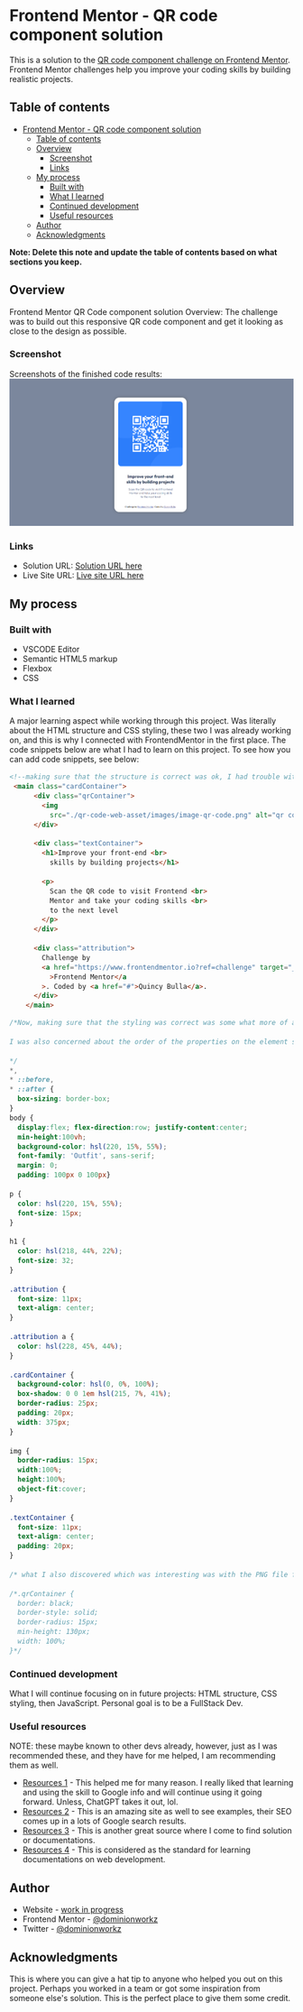 # Frontend Mentor - QR code component solution

This is a solution to the [QR code component challenge on Frontend Mentor](https://www.frontendmentor.io/challenges/qr-code-component-iux_sIO_H). Frontend Mentor challenges help you improve your coding skills by building realistic projects. 

## Table of contents

- [Frontend Mentor - QR code component solution](#frontend-mentor---qr-code-component-solution)
  - [Table of contents](#table-of-contents)
  - [Overview](#overview)
    - [Screenshot](#screenshot)
    - [Links](#links)
  - [My process](#my-process)
    - [Built with](#built-with)
    - [What I learned](#what-i-learned)
    - [Continued development](#continued-development)
    - [Useful resources](#useful-resources)
  - [Author](#author)
  - [Acknowledgments](#acknowledgments)

**Note: Delete this note and update the table of contents based on what sections you keep.**

## Overview
Frontend Mentor QR Code component solution
Overview: The challenge was to build out this responsive QR code component and get it looking as close to the design as possible.
### Screenshot
Screenshots of the finished code results:
![QR Code results](image.png)

### Links

- Solution URL: [Solution URL here](https://github.com/dominionworkz/061123-FrontEndMentor)
- Live Site URL: [Live site URL here](https://061123-front-end-mentor.vercel.app/)

## My process

### Built with
- VSCODE Editor
- Semantic HTML5 markup
- Flexbox
- CSS

### What I learned

A major learning aspect while working through this project. Was literally about the HTML structure and CSS styling, these two I was already working on, and this is why I connected with FrontendMentor in the first place. The code snippets below are what I had to learn on this project.
To see how you can add code snippets, see below:

```html
<!--making sure that the structure is correct was ok, I had trouble with the naming conventions on the index.html at first before I got help. The other thing was link rel="", img src="" because I was using / instead of the ./ so my code was breaking.-->
 <main class="cardContainer">
      <div class="qrContainer">
        <img 
          src="./qr-code-web-asset/images/image-qr-code.png" alt="qr code image"/>
      </div>

      <div class="textContainer">
        <h1>Improve your front-end <br> 
          skills by building projects</h1>

        <p>
          Scan the QR code to visit Frontend <br> 
          Mentor and take your coding skills <br>
          to the next level
        </p>
      </div>

      <div class="attribution">
        Challenge by
        <a href="https://www.frontendmentor.io?ref=challenge" target="_blank"
          >Frontend Mentor</a
        >. Coded by <a href="#">Quincy Bulla</a>.
      </div>
    </main>
```
```css
/*Now, making sure that the styling was correct was some what more of a challenge, I had trouble with selecting the correct properties for each element. I am not sure if it is correct on the body tag especially with the min-height aspect. It seemed to have worked though. I really was working on practicing Googling to assist in finding solutions, before asking for help.

I was also concerned about the order of the properties on the element styling.

*/
*,
* ::before,
* ::after {
  box-sizing: border-box;
}
body {
  display:flex; flex-direction:row; justify-content:center;
  min-height:100vh;
  background-color: hsl(220, 15%, 55%);
  font-family: 'Outfit', sans-serif;
  margin: 0;
  padding: 100px 0 100px}

p {
  color: hsl(220, 15%, 55%);
  font-size: 15px;
}

h1 {
  color: hsl(218, 44%, 22%);
  font-size: 32;
}

.attribution {
  font-size: 11px;
  text-align: center;
}

.attribution a {
  color: hsl(228, 45%, 44%);
}

.cardContainer {
  background-color: hsl(0, 0%, 100%);
  box-shadow: 0 0 1em hsl(215, 7%, 41%);
  border-radius: 25px;
  padding: 20px;
  width: 375px;
}

img {
  border-radius: 15px;
  width:100%;
  height:100%;
  object-fit:cover;
}

.textContainer {
  font-size: 11px;
  text-align: center;
  padding: 20px;
}

/* what I also discovered which was interesting was with the PNG file for the QR Code itself, I thought I had to have it like this for styling the border-radius: .qrContainer {...} I use the browser dev tools through out all and when I used the img tag and applied the border-radius to it that worked. Old code ex: below.*/

/*.qrContainer {
  border: black;
  border-style: solid;
  border-radius: 15px;
  min-height: 130px;
  width: 100%;
}*/
```
### Continued development

What I will continue focusing on in future projects: HTML structure, CSS styling, then JavaScript. Personal goal is to be a FullStack Dev.

### Useful resources
NOTE: these maybe known to other devs already, however, just as I was recommended these, and they have for me helped, I am recommending them as well.

- [Resources 1](https://www.Google.com/) - This helped me for many reason. I really liked that learning and using the skill to Google info and will continue using it going forward. Unless, ChatGPT takes it out, lol.
- [Resources 2](https://www.geeksforgeeks.org/) - This is an amazing site as well to see examples, their SEO comes up in a lots of Google search results.
- [Resources 3](https://dev.to/) - This is another great source where I come to find solution or documentations.
- [Resources 4](https://developer.mozilla.org/en-US/) - This is considered as the standard for learning documentations on web development.

## Author

- Website - [work in progress](https://www.your-site.com)
- Frontend Mentor - [@dominionworkz](https://www.frontendmentor.io/profile/dominionworkz)
- Twitter - [@dominionworkz](https://twitter.com/dominionworkz)

## Acknowledgments

This is where you can give a hat tip to anyone who helped you out on this project. Perhaps you worked in a team or got some inspiration from someone else's solution. This is the perfect place to give them some credit.

